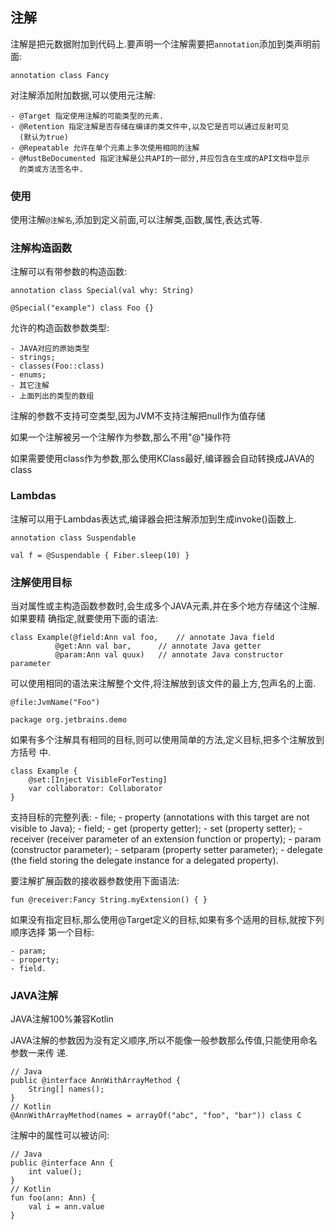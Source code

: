 ## 注解
注解是把元数据附加到代码上.要声明一个注解需要把`annotation`添加到类声明前面:

	annotation class Fancy

对注解添加附加数据,可以使用元注解:

	- @Target 指定使用注解的可能类型的元素.
	- @Retention 指定注解是否存储在编译的类文件中,以及它是否可以通过反射可见
	  (默认为true)
	- @Repeatable 允许在单个元素上多次使用相同的注解
	- @MustBeDocumented 指定注解是公共API的一部分,并应包含在生成的API文档中显示
	  的类或方法签名中.

### 使用
使用注解`@注解名`,添加到定义前面,可以注解类,函数,属性,表达式等.

### 注解构造函数
注解可以有带参数的构造函数:

	annotation class Special(val why: String)

	@Special("example") class Foo {}

允许的构造函数参数类型:

	- JAVA对应的原始类型
	- strings;
	- classes(Foo::class)
	- enums;
	- 其它注解
	- 上面列出的类型的数组

注解的参数不支持可空类型,因为JVM不支持注解把null作为值存储

如果一个注解被另一个注解作为参数,那么不用"@"操作符

如果需要使用class作为参数,那么使用KClass最好,编译器会自动转换成JAVA的class

### Lambdas
注解可以用于Lambdas表达式,编译器会把注解添加到生成invoke()函数上.

	annotation class Suspendable

	val f = @Suspendable { Fiber.sleep(10) }

### 注解使用目标
当对属性或主构造函数参数时,会生成多个JAVA元素,并在多个地方存储这个注解.如果要精
确指定,就要使用下面的语法:

	class Example(@field:Ann val foo,    // annotate Java field
              @get:Ann val bar,      // annotate Java getter
              @param:Ann val quux)   // annotate Java constructor parameter

可以使用相同的语法来注解整个文件,将注解放到该文件的最上方,包声名的上面.

	@file:JvmName("Foo")

	package org.jetbrains.demo

如果有多个注解具有相同的目标,则可以使用简单的方法,定义目标,把多个注解放到方括号
中.

	class Example {
		@set:[Inject VisibleForTesting]
		var collaborator: Collaborator
	}

支持目标的完整列表:
	- file;
	- property (annotations with this target are not visible to Java);
	- field;
	- get (property getter);
	- set (property setter);
	- receiver (receiver parameter of an extension function or property);
	- param (constructor parameter);
	- setparam (property setter parameter);
	- delegate (the field storing the delegate instance for a delegated property).

要注解扩展函数的接收器参数使用下面语法:

	fun @receiver:Fancy String.myExtension() { }

如果没有指定目标,那么使用@Target定义的目标,如果有多个适用的目标,就按下列顺序选择
第一个目标:

	- param;
	- property;
	- field.

### JAVA注解
JAVA注解100%兼容Kotlin

JAVA注解的参数因为没有定义顺序,所以不能像一般参数那么传值,只能使用命名参数一来传
递.

	// Java
	public @interface AnnWithArrayMethod {
	    String[] names();
	}
	// Kotlin
	@AnnWithArrayMethod(names = arrayOf("abc", "foo", "bar")) class C

注解中的属性可以被访问:

	// Java
	public @interface Ann {
	    int value();
	}
	// Kotlin
	fun foo(ann: Ann) {
	    val i = ann.value
	}
